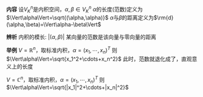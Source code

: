 **内容**
设$V_K^n$是内积空间，$\alpha,\beta\in V_K^n$
$\alpha$的长度(范数)定义为$\Vert\alpha\Vert=\sqrt{(\alpha,\alpha)}$
$\alpha$与$\beta$的距离定义为$\rm{d}(\alpha,\beta)=\Vert\alpha-\beta\Vert$

**辨析**
内积的模长: $\vert(\alpha,\beta)\vert$
某向量的范数是该向量与零向量的距离

**举例**
$V=\mathbb{R}^n$，取标准内积，$\alpha=(x_1,\cdots,x_n)^T$
则$\Vert\alpha\Vert=\sqrt{x_1^2+\cdots+x_n^2}$
此时，范数就退化成了，直观意义上的长度

$V=\mathbb{C}^n$，取标准内积，$\alpha=(x_1,\cdots,x_n)^T$
则$\Vert\alpha\Vert=\sqrt{|x_1|^2+\cdots+|x_n|^2}$

